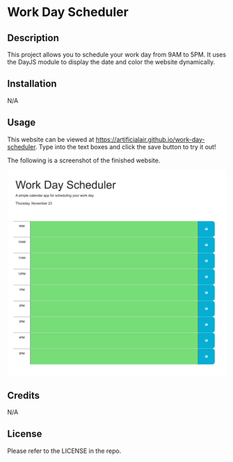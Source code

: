# Work Day Scheduler

## Description

This project allows you to schedule your work day from 9AM to 5PM. It uses the DayJS module to display the date and color the website dynamically.

## Installation

N/A

## Usage

This website can be viewed at https://artificialair.github.io/work-day-scheduler.  Type into the text boxes and click the save button to try it out!

The following is a screenshot of the finished website.

![This is a screenshot of the finished website.](assets/images/website-preview.jpeg)

## Credits

N/A

## License

Please refer to the LICENSE in the repo.